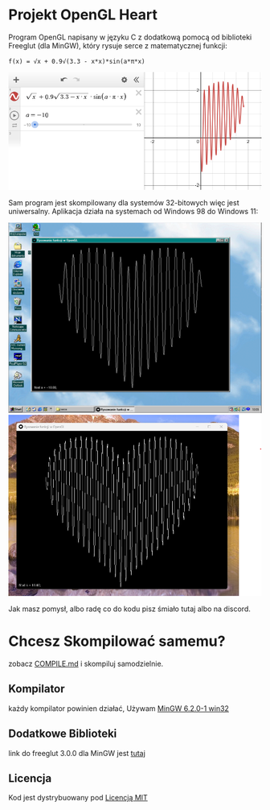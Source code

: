 # Projekt OpenGL Heart
Program OpenGL napisany w języku C z dodatkową pomocą od biblioteki Freeglut (dla MinGW), który rysuje serce z matematycznej funkcji:
```
f(x) = √x + 0.9√(3.3 - x*x)*sin(a*π*x)
```
<div align="center">
  <img src=images\func.png>
</div>

Sam program jest skompilowany dla systemów 32-bitowych więc jest uniwersalny.
Aplikacja działa na systemach od Windows 98 do Windows 11:
<div align="center">
  <img src=images\win98.png>
  <img src=images\win11.png>
</div>

Jak masz pomysł, albo radę co do kodu pisz śmiało tutaj albo na discord.

# Chcesz Skompilować samemu?
zobacz <a href="https://github.com/ApplehatDot/OpenGLHeart/blob/main/docs/COMPILE.md">COMPILE.md</a> i skompiluj samodzielnie.

## Kompilator
każdy kompilator powinien działać, Używam <a href="https://sourceforge.net/projects/mingw/files/Installer/mingw-get-setup.exe/download">MinGW 6.2.0-1 win32</a>

## Dodatkowe Biblioteki
link do freeglut 3.0.0 dla MinGW jest <a href="https://www.transmissionzero.co.uk/software/freeglut-devel/">tutaj</a>

## Licencja
Kod jest dystrybuowany pod <a href="https://github.com/ApplehatDot/OpenGLHeart/blob/OpenGL/LICENSE.txt">Licencją MIT</a>



